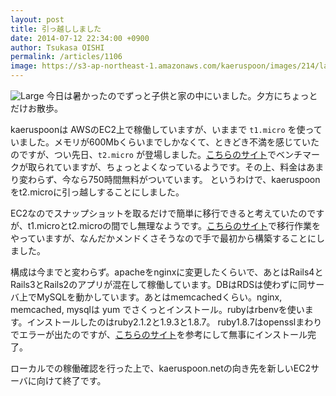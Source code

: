 ```yaml
---
layout: post
title: 引っ越ししました
date: 2014-07-12 22:34:00 +0900
author: Tsukasa OISHI
permalink: /articles/1106
image: https://s3-ap-northeast-1.amazonaws.com/kaeruspoon/images/214/large.JPG?1405172058
---
```


![Large](https://s3-ap-northeast-1.amazonaws.com/kaeruspoon/images/214/large.JPG?1405172058)
今日は暑かったのでずっと子供と家の中にいました。夕方にちょっとだけお散歩。

kaeruspoonは AWSのEC2上で稼働していますが、いままで ```t1.micro``` を使っていました。メモリが600Mbくらいまでしかなくて、ときどき不満を感じていたのですが、つい先日、```t2.micro``` が登場しました。[こちらのサイト](http://www.agilegroup.co.jp/technote/t1andt2micro-performance-comparison.html)でベンチマークが取られていますが、ちょっとよくなっているようです。その上、料金はあまり変わらず、今なら750時間無料がついています。
というわけで、kaeruspoonをt2.microに引っ越しすることにしました。

EC2なのでスナップショットを取るだけで簡単に移行できると考えていたのですが、t1.microとt2.microの間でし無理なようです。[こちらのサイト](http://www.agilegroup.co.jp/technote/t1micro-to-t2micro-migration.html)で移行作業をやっていますが、なんだかメンドくさそうなので手で最初から構築することにしました。

構成は今までと変わらず。apacheをnginxに変更したくらいで、あとはRails4とRails3とRails2のアプリが混在して稼働しています。DBはRDSは使わずに同サーバ上でMySQLを動かしています。あとはmemcachedくらい。nginx, memcached, mysqlは yum でさくっとインストール。rubyはrbenvを使います。インストールしたのはruby2.1.2と1.9.3と1.8.7。
ruby1.8.7はopensslまわりでエラーが出たのですが、[こちらのサイト](http://qiita.com/khotta/items/c3420beb84a50769bb21)を参考にして無事にインストール完了。

ローカルでの稼働確認を行った上で、kaeruspoon.netの向き先を新しいEC2サーバに向けて終了です。
